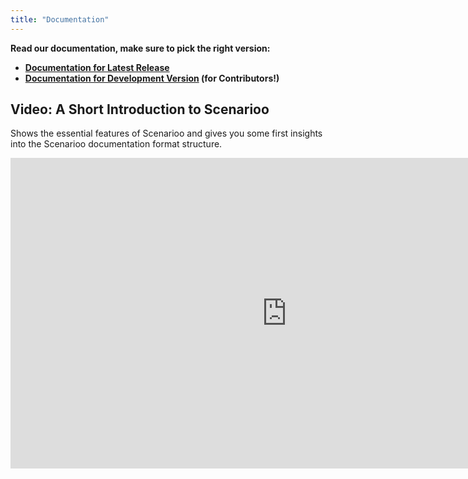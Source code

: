 ```yaml
---
title: "Documentation"
---
```


**Read our documentation, make sure to pick the right version:**
* <a href="http://scenarioo.org/docs/master/" target="_blank"><b>Documentation for Latest Release</b></a>
* <b><a href="http://scenarioo.org/docs/develop/" target="_blank">Documentation for Development Version</a> (for Contributors!)</b>

## Video: A Short Introduction to Scenarioo

Shows the essential features of Scenarioo and gives you some first insights into the Scenarioo documentation format structure.

<p><iframe width="883" height="497" src="https://www.youtube-nocookie.com/embed/C_Omyu190V4?rel=0" frameborder="0" allow="autoplay; encrypted-media" allowfullscreen></iframe></p>